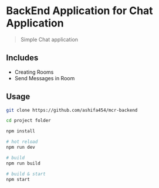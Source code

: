 # BackEnd Application for Chat Application 

> Simple Chat application

## Includes

- Creating Rooms
- Send Messages in Room

## Usage

```bash
git clone https://github.com/ashifa454/mcr-backend

cd project folder

npm install

# hot reload
npm run dev

# build
npm run build

# build & start
npm start
```
